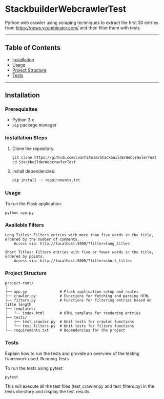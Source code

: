 # StackbuilderWebcrawlerTest

Python web crawler using scraping techniques to extract the first 30 entries from <https://news.ycombinator.com/> and then filter them with tests

---

## Table of Contents

- [Installation](#installation)
- [Usage](#usage)
- [Project Structure](#project-structure)
- [Tests](#tests)

---

## Installation

### Prerequisites

- Python 3.x
- `pip` package manager

### Installation Steps

1. Clone the repository:

   ```bash
   git clone https://github.com/ivanhitosm/StackbuilderWebcrawlerTest
   cd StackbuilderWebcrawlerTest

2. Install dependencies:

    ```bash
    pip install -r requirements.txt

### Usage

To run the Flask application:

    python app.py

### Available Filters

    Long Titles: Filters entries with more than five words in the title, ordered by the number of comments.
        Access via: http://localhost:5000/?filter=long_titles

    Short Titles: Filters entries with five or fewer words in the title, ordered by points.
        Access via: http://localhost:5000/?filter=short_titles

### Project Structure

    project-root/
    │
    ├── app.py               # Flask application setup and routes
    ├── crawler.py           # Functions for fetching and parsing HTML
    ├── filters.py           # Functions for filtering entries based on title length
    ├── templates/
    │   └── index.html       # HTML template for rendering entries
    ├── tests/
    │   ├── test_crawler.py  # Unit tests for crawler functions
    │   └── test_filters.py  # Unit tests for filters functions
    └── requirements.txt     # Dependencies for the project

### Tests

Explain how to run the tests and provide an overview of the testing framework used.
Running Tests

To run the tests using pytest:

    pytest

This will execute all the test files (test_crawler.py and test_filters.py) in the tests directory and display the test results.
